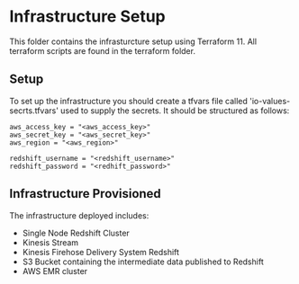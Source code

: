 # Infrastructure Setup

This folder contains the infrasturcture setup using Terraform 11. All terraform scripts are found in the terraform folder.

## Setup

To set up the infrastructure you should create a tfvars file called 'io-values-secrts.tfvars' used to supply the secrets.
It should be structured as follows:
```
aws_access_key = "<aws_access_key>"
aws_secret_key = "<aws_secret_key>"
aws_region = "<aws_region>"

redshift_username = "<redshift_username>"
redshift_password = "<redhift_password>"
```

## Infrastructure Provisioned

The infrastructure deployed includes:
- Single Node Redshift Cluster
- Kinesis Stream
- Kinesis Firehose Delivery System Redshift
- S3 Bucket containing the intermediate data published to Redshift
- AWS EMR cluster


